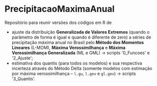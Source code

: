 # PrecipitacaoMaximaAnual
 Repositório para reunir versões dos códigos em R de
 * ajuste da distribuição **Generalizada de Valores Extremos** (quando o parâmetro de forma é igual e quando é diferente de zero) a séries de precipitação máxima anual no Brasil pelo **Método dos Momentos Lineares** (L-MOM), **Máxima Verossimilhança** e **Máxima Verossimilhança Generalizada** (ML e GML) → scripts '0_Funcoes' e '2_Ajuste';
 * estimativa dos quantis (para todos os modelos) e sua respectiva incerteza através do Método Delta (somente modelos com estimação por máxima verossimilhança – `l.gu`, `l.gev` e `gl.gev`) → scripts '3_Quantis'.
